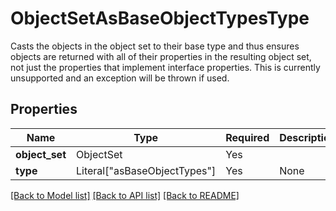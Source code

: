 # ObjectSetAsBaseObjectTypesType

Casts the objects in the object set to their base type and thus ensures objects are returned with all of their
properties in the resulting object set, not just the properties that implement interface properties. This is 
currently unsupported and an exception will be thrown if used.


## Properties
| Name | Type | Required | Description |
| ------------ | ------------- | ------------- | ------------- |
**object_set** | ObjectSet | Yes |  |
**type** | Literal["asBaseObjectTypes"] | Yes | None |


[[Back to Model list]](../../../../README.md#models-v2-link) [[Back to API list]](../../../../README.md#apis-v2-link) [[Back to README]](../../../../README.md)
